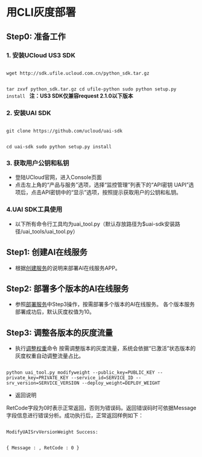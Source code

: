 

# 用CLI灰度部署
## Step0: 准备工作
### 1. 安装UCloud US3 SDK  

<code>
wget http://sdk.ufile.ucloud.com.cn/python_sdk.tar.gz

tar zxvf python_sdk.tar.gz
cd ufile-python
sudo python setup.py install
</code>
**注：US3 SDK仅兼容request 2.1.0以下版本**

### 2. 安装UAI SDK

<code>
git clone https://github.com/ucloud/uai-sdk

cd uai-sdk
sudo python setup.py install
</code>

### 3. 获取用户公钥和私钥 

  * 登陆UCloud官网，进入Console页面
  * 点击左上角的“产品与服务”选项，选择“监控管理”列表下的“API密钥 UAPI”选项后，点击API密钥中的“显示”选项，按照提示获取用户的公钥和私钥。

### 4.UAI SDK工具使用

  * 以下所有命令行工具均为uai_tool.py（默认存放路径为$uai-sdk安装路径/uai\_tools/uai\_tool.py）


## Step1: 创建AI在线服务

* 根据[创建服务](uai-inference/use/new)的说明来部署AI在线服务APP。

## Step2: 部署多个版本的AI在线服务
  * 参照[部署服务](uai-inference/use/oplist/deploy)中Step3操作，按需部署多个版本的AI在线服务。 
各个版本服务部署成功后，默认灰度权值为10。

## Step3: 调整各版本的灰度流量
  * 执行[调整权重](uai-inference/use/oplist/modifyweight)命令 
按需调整版本的灰度流量，系统会依据“已激活”状态版本的灰度权重自动调整流量占比。
<code>
python uai_tool.py modifyweight --public_key=PUBLIC_KEY --private_key=PRIVATE_KEY --service_id=SERVICE_ID --srv_version=SERVICE_VERSION --deploy_weight=DEPLOY_WEIGHT
</code>

  * 返回说明 

RetCode字段为0时表示正常返回，否则为错误码。返回错误码时可依据Message字段信息进行错误分析。成功执行后，正常返回样例如下：

<code>
ModifyUAISrvVersionWeight Success:

{
  Message : ,
  RetCode : 0
}
</code>



